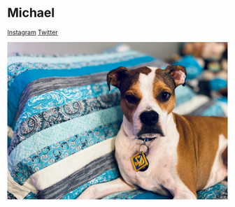 # Michael
 
[Instagram](https://www.instagram.com/michdavidadams)
[Twitter](https://www.twitter.com/michdavidadams)

![Image of my dog, Hawk.](dog.jpg)